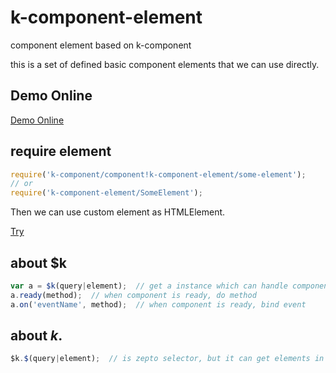 # k-component-element
component element based on k-component

this is a set of defined basic component elements that we can use directly.

## Demo Online
[Demo Online](http://leowang721.github.io/k-component-element/preview/index.html)

## require element

```javascript
require('k-component/component!k-component-element/some-element');
// or
require('k-component-element/SomeElement');
```
Then we can use custom element as HTMLElement.

[Try](http://leowang721.github.io/k-component-element/preview/index.html)

## about $k
```javascript
var a = $k(query|element);  // get a instance which can handle component's Action
a.ready(method);  // when component is ready, do method
a.on('eventName', method);  // when component is ready, bind event
```
## about $k.$
```javascript
$k.$(query|element);  // is zepto selector, but it can get elements in shadow root
```